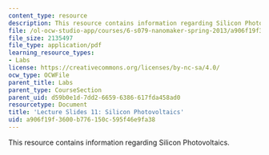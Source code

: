 ```yaml
---
content_type: resource
description: This resource contains information regarding Silicon Photovoltaics.
file: /ol-ocw-studio-app/courses/6-s079-nanomaker-spring-2013/a906f19f3600b776150c595f46e9fa38_MIT6_S079S13_slides11.pdf
file_size: 2135497
file_type: application/pdf
learning_resource_types:
- Labs
license: https://creativecommons.org/licenses/by-nc-sa/4.0/
ocw_type: OCWFile
parent_title: Labs
parent_type: CourseSection
parent_uid: d59b0e1d-7dd2-6659-6386-617fda458ad0
resourcetype: Document
title: 'Lecture Slides 11: Silicon Photovoltaics'
uid: a906f19f-3600-b776-150c-595f46e9fa38
---
```

This resource contains information regarding Silicon Photovoltaics.